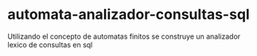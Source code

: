 # automata-analizador-consultas-sql
Utilizando el concepto de automatas finitos se construye un analizador lexico de consultas en sql
